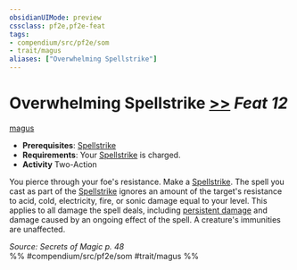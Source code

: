 ```yaml
---
obsidianUIMode: preview
cssclass: pf2e,pf2e-feat
tags:
- compendium/src/pf2e/som
- trait/magus
aliases: ["Overwhelming Spellstrike"]
---
```

# Overwhelming Spellstrike  [>>](chapter-9-playing-the-game.md#Actions "Two-Action") *Feat 12*  
[magus](Reference/Rules/Traits/magus-som.md "Magus Class Trait")  

- **Prerequisites**: [Spellstrike](spellstrike-som.md)
- **Requirements**: Your [Spellstrike](spellstrike-som.md) is charged.
- **Activity** Two-Action

You pierce through your foe's resistance. Make a [Spellstrike](spellstrike-som.md). The spell you cast as part of the [Spellstrike](spellstrike-som.md) ignores an amount of the target's resistance to acid, cold, electricity, fire, or sonic damage equal to your level. This applies to all damage the spell deals, including [persistent damage](conditions.md#Persistent%20Damage) and damage caused by an ongoing effect of the spell. A creature's immunities are unaffected.

*Source: Secrets of Magic p. 48*  
%% #compendium/src/pf2e/som #trait/magus %%